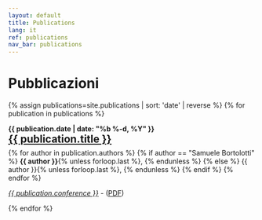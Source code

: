 ```yaml
---
layout: default
title: Publications
lang: it
ref: publications
nav_bar: publications
---
```

# Pubblicazioni

{% assign publications=site.publications | sort: 'date' | reverse %}
{% for publication in publications %}
<div class="post">
  <span style="font-weight: bold">{{ publication.date | date: "%b %-d, %Y" }}</span>
  <h2 style="margin:0px">
    <a class="post-link" href="{{ publication.url | prepend: site.baseurl }}">{{ publication.title }}</a>
  </h2>
  <p style="margin: 0.5em 0em;">
  {% for author in publication.authors %}
  {% if author == "Samuele Bortolotti" %}
    <b>{{ author }}</b>{% unless forloop.last %}, {% endunless %}
  {% else %}
    {{ author }}{% unless forloop.last %}, {% endunless %}
  {% endif %}
  {% endfor %}
  </p>
  <p><a href="{{ publication.conference_url }}"><em>{{ publication.conference }}</em></a> - (<a href="{{ publication.paper }}">PDF</a>)</p>
</div>
{% endfor %}